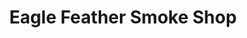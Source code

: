 ---
title: "Eagle Feather Smoke Shop"
url: /shinnecock-hills/eagle-feather-smoke-shop/
shop: tobacco
---